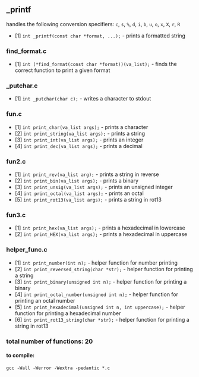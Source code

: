 ## _printf
handles the following conversion specifiers: `c`, `s`, `%`, `d`, `i`, `b`, `u`, `o`, `x`, `X`, `r`, `R`

- [1] `int _printf(const char *format, ...);` - prints a formatted string

### find_format.c
- [1] `int (*find_format(const char *format))(va_list);` - finds the correct function to print a given format

### _putchar.c
- [1] `int _putchar(char c);` - writes a character to stdout

### fun.c
- [1] `int print_char(va_list args);` - prints a character
- [2] `int print_string(va_list args);` - prints a string
- [3] `int print_int(va_list args);` - prints an integer
- [4] `int print_dec(va_list args);` - prints a decimal

### fun2.c
- [1] `int print_rev(va_list arg);` - prints a string in reverse
- [2] `int print_bin(va_list args);` - prints a binary
- [3] `int print_unsig(va_list args);` - prints an unsigned integer
- [4] `int print_octal(va_list args);` - prints an octal
- [5] `int print_rot13(va_list args);` - prints a string in rot13

### fun3.c
- [1] `int print_hex(va_list args);` - prints a hexadecimal in lowercase
- [2] `int print_HEX(va_list args);` - prints a hexadecimal in uppercase

### helper_func.c
- [1] `int print_number(int n);` - helper function for number printing
- [2] `int print_reversed_string(char *str);` - helper function for printing a string
- [3] `int print_binary(unsigned int n);` - helper function for printing a binary
- [4] `int print_octal_number(unsigned int n);` - helper function for printing an octal number
- [5] `int print_hexadecimal(unsigned int n, int uppercase);` - helper function for printing a hexadecimal number
- [6] `int print_rot13_string(char *str);` - helper function for printing a string in rot13


### total number of functions: 20

#### to compile:
`gcc -Wall -Werror -Wextra -pedantic *.c`